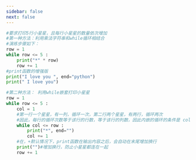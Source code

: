 ```yaml
---
sidebar: false
next: false
---
```

<BlogInfo/>






```python
#要求打印5行小星星，且每行小星星的数量依次增加
#第一种方法：利用乘法字符串和while循环相结合
#演练步骤如下：
row = 1
while row <= 5 :
    print("*" * row)
    row += 1
#print函数的增强版
print("I love you ", end="python")
print(" I love you")

#第二种方法： 利用while嵌套打印小星星
row = 1
while row <= 5 :
    col = 1
    #第一行一个星星，有一列，循环一次，第二行两个星星，有两行，循环两次
    #因此，每行的循环次数等于该行的行数，等于该行的列数，因此内嵌的循环的条件是 col <= row
    while col <= row :
        print("*", end="")
        col += 1
    #在，+默认情况下，print函数在输出内容之后，会自动在末尾增加换行
    print("")#增加换行，防止小星星都连在一起
    row += 1
```






<ActionBox />
        
<style>#top-box {margin-top:0.5rem!important;}</style>